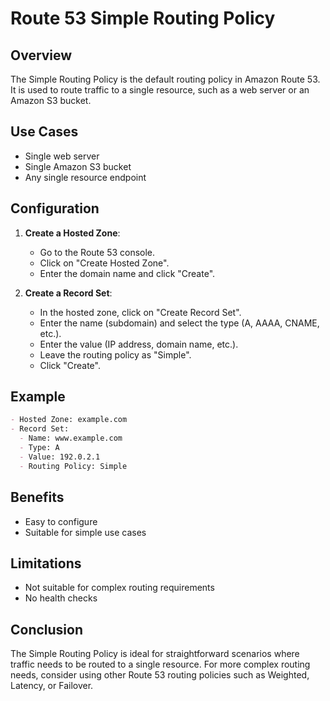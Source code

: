 # Route 53 Simple Routing Policy

## Overview
The Simple Routing Policy is the default routing policy in Amazon Route 53. It is used to route traffic to a single resource, such as a web server or an Amazon S3 bucket.

## Use Cases
- Single web server
- Single Amazon S3 bucket
- Any single resource endpoint

## Configuration
1. **Create a Hosted Zone**: 
    - Go to the Route 53 console.
    - Click on "Create Hosted Zone".
    - Enter the domain name and click "Create".

2. **Create a Record Set**:
    - In the hosted zone, click on "Create Record Set".
    - Enter the name (subdomain) and select the type (A, AAAA, CNAME, etc.).
    - Enter the value (IP address, domain name, etc.).
    - Leave the routing policy as "Simple".
    - Click "Create".

## Example
```markdown
- Hosted Zone: example.com
- Record Set:
  - Name: www.example.com
  - Type: A
  - Value: 192.0.2.1
  - Routing Policy: Simple
```

## Benefits
- Easy to configure
- Suitable for simple use cases

## Limitations
- Not suitable for complex routing requirements
- No health checks

## Conclusion
The Simple Routing Policy is ideal for straightforward scenarios where traffic needs to be routed to a single resource. For more complex routing needs, consider using other Route 53 routing policies such as Weighted, Latency, or Failover.
